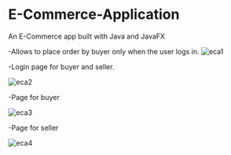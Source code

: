 # E-Commerce-Application
An E-Commerce app built with Java and JavaFX

-Allows to place order by buyer only when the user logs in.
![eca1](https://user-images.githubusercontent.com/119573539/209804881-6d648269-1852-4f48-bb6d-ee0bbf8a6907.png)

-Login page for buyer and seller.

![eca2](https://user-images.githubusercontent.com/119573539/209805147-07ad43a0-4a97-4b3d-898e-e65b6caac270.png)


-Page for buyer

![eca3](https://user-images.githubusercontent.com/119573539/209805390-8adcfb4f-5b5e-46fc-a0ad-bea3f8692803.png)

-Page for seller

![eca4](https://user-images.githubusercontent.com/119573539/209805538-6a539c76-176e-457d-b896-f1ce6d58ba5b.png)



